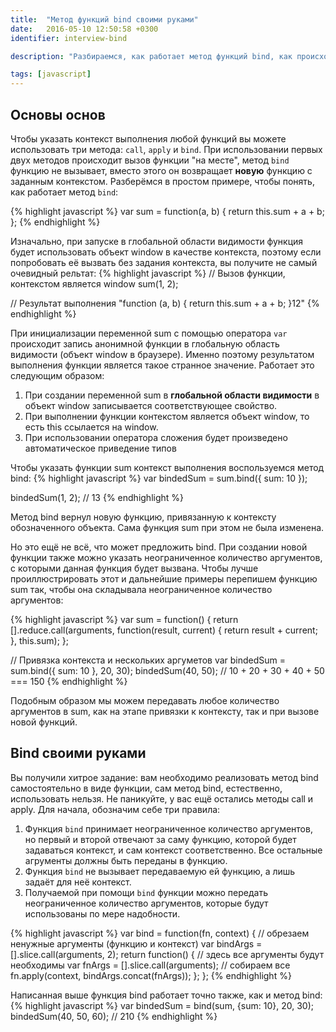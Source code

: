 ```yaml
---
title:  "Метод функций bind своими руками"
date:   2016-05-10 12:50:58 +0300
identifier: interview-bind

description: "Разбираемся, как работает метод функций bind, как происходит привязка контекста и строим свой аналог на основе метода apply"

tags: [javascript]
---
```


## Основы основ
Чтобы указать контекст выполнения любой функций вы можете использовать три метода: `call`, `apply` и `bind`. При использовании первых двух методов происходит вызов функции "на месте", метод `bind` функцию не вызывает, вместо этого он возвращает **новую** функцию с заданным контекстом. Разберёмся в простом примере, чтобы понять, как работает метод `bind`:

{% highlight javascript %}
var sum = function(a, b) {
  return this.sum + a + b;
};
{% endhighlight %}

Изначально, при запуске в глобальной области видимости функция будет использовать объект window в качестве контекста, поэтому если попробовать её вызвать без задания контекста, вы получите не самый очевидный рельтат:
{% highlight javascript %}
// Вызов функции, контекстом является window
sum(1, 2);

// Результат выполнения
"function (a, b) {
  return this.sum + a + b;
}12"
{% endhighlight %}

При инициализации переменной sum с помощью оператора `var` происходит запись анонимной функции в глобальную область видимости (объект window в браузере). Именно поэтому результатом выполнения функции является такое странное значение. Работает это следующим образом:

1. При создании переменной sum в **глобальной области видимости** в объект window записывается соответствующее свойство.
2. При выполнении функции контекстом является объект window, то есть this ссылается на window.
3. При использовании оператора сложения будет произведено автоматическое приведение типов

Чтобы указать функции sum контекст выполнения воспользуемся метод bind:
{% highlight javascript %}
var bindedSum = sum.bind({
  sum: 10
});

bindedSum(1, 2); // 13
{% endhighlight %}

Метод bind вернул новую функцию, привязанную к контексту обозначенного объекта. Сама функция sum при этом не была изменена.

Но это ещё не всё, что может предложить bind. При создании новой функции также можно указать неограниченное количество аргументов, с которыми данная функция будет вызвана. Чтобы лучше проиллюстрировать этот и дальнейшие примеры перепишем функцию sum так, чтобы она складывала неограниченное количество аргументов:

{% highlight javascript %}
var sum = function() {
  return [].reduce.call(arguments, function(result, current) {
    return result + current;
  }, this.sum);
};

// Привязка контекста и нескольких аргуметов
var bindedSum = sum.bind({ sum: 10 }, 20, 30);
bindedSum(40, 50); // 10 + 20 + 30 + 40 + 50 === 150
{% endhighlight %}

Подобным образом мы можем передавать любое количество аргументов в sum, как на этапе привязки к контексту, так и при вызове новой функций.

## Bind своими руками
Вы получили хитрое задание: вам необходимо реализовать метод bind самостоятельно в виде функции, сам метод bind, естественно, использовать нельзя. Не паникуйте, у вас ещё остались методы call и apply. Для начала, обозначим себе три правила:

1. Функция `bind` принимает неограниченное количество аргументов, но первый и второй отвечают за саму функцию, которой будет задаваться контекст, и сам контекст соответственно. Все остальные агрументы должны быть переданы в функцию.
2. Функция `bind` не вызывает передаваемую ей функцию, а лишь задаёт для неё контекст.
3. Получаемой при помощи `bind` функции можно передать неограниченное количество аргументов, которые будут использованы по мере надобности.

{% highlight javascript %}
var bind = function(fn, context) {
  // обрезаем ненужные аргументы (функцию и контекст)
  var bindArgs = [].slice.call(arguments, 2);
  return function() {
    // здесь все аргументы будут необходимы
    var fnArgs = [].slice.call(arguments);
    // собираем все 
    fn.apply(context, bindArgs.concat(fnArgs));
  };
};
{% endhighlight %}

Написанная выше функция bind работает точно также, как и метод bind:
{% highlight javascript %}
var bindedSum = bind(sum, {sum: 10}, 20, 30);
bindedSum(40, 50, 60); // 210
{% endhighlight %}
